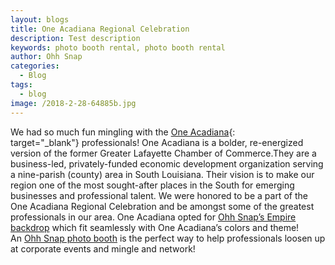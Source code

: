 ```yaml
---
layout: blogs
title: One Acadiana Regional Celebration
description: Test description
keywords: photo booth rental, photo booth rental
author: Ohh Snap
categories:
  - Blog
tags:
  - blog
image: /2018-2-28-64885b.jpg
---
```

We had so much fun mingling with the&nbsp;[One Acadiana](https://oneacadiana.org/){: target="_blank"}&nbsp;professionals\! One Acadiana is a bolder, re-energized version of the former Greater Lafayette Chamber of Commerce.They are a business-led, privately-funded economic development organization serving a nine-parish (county) area in South Louisiana. Their vision is to make our region one of the most sought-after places in the South for emerging businesses and professional talent. We were honored to be a part of the One Acadiana Regional Celebration and be amongst some of the greatest professionals in our area. One Acadiana opted for&nbsp;[Ohh Snap’s Empire backdrop](https://ohhsnapbooth.com/photo-booth-and-photography-backdrops.html)&nbsp;which fit seamlessly with One Acadiana’s colors and theme\! An&nbsp;[Ohh Snap photo booth](https://ohhsnapbooth.com/ohh-snap-photo-booth.html)&nbsp;is the perfect way to help professionals loosen up at corporate events and mingle and network\!
